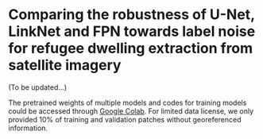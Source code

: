 # Comparing the robustness of U-Net, LinkNet and FPN towards label noise for refugee dwelling extraction from satellite imagery 
(To be updated...)

The pretrained weights of multiple models and codes for training models could be accessed through [Google Colab](https://drive.google.com/drive/folders/1ZIFdQ9qcz1JtO-ZkvQjz-C73Z49ZI1aw?usp=sharing).
For limited data license, we only provided 10% of training and validation patches without georeferenced information.
